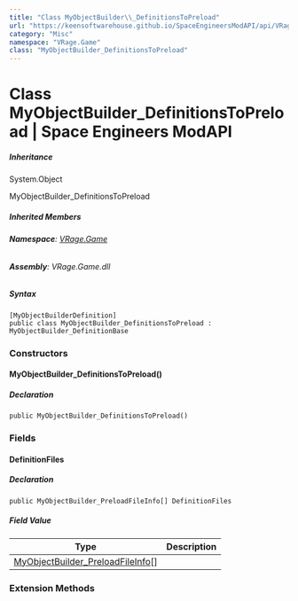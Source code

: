 ```yaml
---
title: "Class MyObjectBuilder\\_DefinitionsToPreload"
url: "https://keensoftwarehouse.github.io/SpaceEngineersModAPI/api/VRage.Game.MyObjectBuilder_DefinitionsToPreload.html"
category: "Misc"
namespace: "VRage.Game"
class: "MyObjectBuilder_DefinitionsToPreload"
---
```


# Class MyObjectBuilder\_DefinitionsToPreload | Space Engineers ModAPI

##### Inheritance

System.Object

MyObjectBuilder\_DefinitionsToPreload

##### Inherited Members

###### **Namespace**: [VRage.Game](https://keensoftwarehouse.github.io/SpaceEngineersModAPI/api/VRage.Game.html)

###### **Assembly**: VRage.Game.dll

##### Syntax

```
[MyObjectBuilderDefinition]
public class MyObjectBuilder_DefinitionsToPreload : MyObjectBuilder_DefinitionBase
```

### Constructors

#### MyObjectBuilder\_DefinitionsToPreload()

##### Declaration

```
public MyObjectBuilder_DefinitionsToPreload()
```

### Fields

#### DefinitionFiles

##### Declaration

```
public MyObjectBuilder_PreloadFileInfo[] DefinitionFiles
```

##### Field Value

| Type | Description |
| --- | --- |
| [MyObjectBuilder\_PreloadFileInfo](https://keensoftwarehouse.github.io/SpaceEngineersModAPI/api/VRage.Game.MyObjectBuilder_PreloadFileInfo.html)\[\] |     |

### Extension Methods